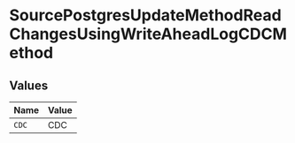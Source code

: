 # SourcePostgresUpdateMethodReadChangesUsingWriteAheadLogCDCMethod


## Values

| Name  | Value |
| ----- | ----- |
| `CDC` | CDC   |